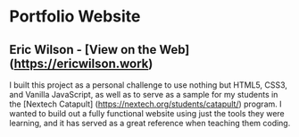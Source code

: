 # Portfolio Website
## Eric Wilson - [View on the Web] (https://ericwilson.work)
I built this project as a personal challenge to use nothing but HTML5, CSS3, and Vanilla JavaScript, as well as to serve as a sample for my students in the [Nextech Catapult] (https://nextech.org/students/catapult/) program. I wanted to build out a fully functional website using just the tools they were learning, and it has served as a great reference when teaching them coding.